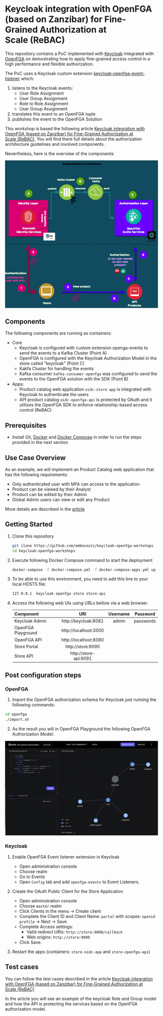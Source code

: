 # Keycloak integration with OpenFGA (based on Zanzibar) for Fine-Grained Authorization at Scale (ReBAC)
This repository contains a PoC implemented with [Keycloak](https://www.keycloak.org/) integrated with [OpenFGA](https://openfga.dev/) on demostrating how to apply fine-grained access control in a high performance and flexible authorization.

The PoC uses a Keycloak custom extension [keycloak-openfga-event-listener](https://github.com/embesozzi/keycloak-openfga-event-listener) which:
1. listens to the Keycloak events: 
   * User Role Assignment
   * User Group Assignment
   * Role to Role Assignment 
   * User Group Assignment 
2. translates this event to an OpenFGA tuple
3. publishes the event to the OpenFGA Solution

This workshop is based the following article [Keycloak integration with OpenFGA (based on Zanzibar) for Fine-Grained Authorization at Scale (ReBAC)](https://embesozzi.medium.com/keycloak-integration-with-openfga-based-on-zanzibar-for-fine-grained-authorization-at-scale-d3376de00f9a). You will find there full details about the authorization architecture guidelines and involved components.

Nevertheless, here is the overview of the components:

![solution-architecture](doc/images/solution-architecture.png)

## Components
The following components are running as containers:

* Core 
    * Keycloak is configured with custom extension openga-events to send the events to a Kafka Cluster (Point A)
    * OpenFGA is configured with the Keycloak Authorization Model in the store called "keycloak" (Point C)
    * Kakfa Cluster for handling the events
    * Kafka consumer `kafka-consumer-openfga` was configured to send the events to the OpenFGA solution with the SDK (Point B)
* Apps:
    * Product catalog web application `oidc-store-app` is integrated with Keycloak to authenticate the users
    * API product catalog `oidc-openfga-api` is protected by OAuth and it utilizes the OpenFGA SDK to enforce relationship-based access control (ReBAC)

## Prerequisites

 * Install Git, [Docker](https://www.docker.com/get-docker) and [Docker Compose](https://docs.docker.com/compose/install/#install-compose) in order to run the steps provided in the next section<br>

## Use Case Overview

As an example, we will implement an Product Catalog web application that has the following requirements:
* Only authenticated user with MFA can access to the application
* Product can be viewed by their Analyst
* Product can be edited by their Admin
* Global Admin users can view or edit any Product

More details are described in the [article](https://embesozzi.medium.com/keycloak-integration-with-openfga-based-on-zanzibar-for-fine-grained-authorization-at-scale-d3376de00f9a)

## Getting Started

1. Clone this repository
    ````bash
    git clone https://github.com/embesozzi/keycloak-openfga-workshops
    cd keycloak-openfga-workshops
    ````

2. Execute following Docker Compose command to start the deployment

   ```sh
   docker-compose -f docker-compose.yml -f docker-compose-apps.yml up
   ```

3. To be able to use this environment, you need to add this line to your local HOSTS file:

   ```sh
   127.0.0.1  keycloak openfga store store-api
   ```

4. Access the following web UIs using URLs bellow via a web browser.

    | Component                 |  URI                          |  Username   | Password    |
    | ------------------------- |:-----------------------------:|:-----------:|:-----------:|
    | Keycloak Admin            |   http://keycloak:8081        |  admin      |  passwords  |
    | OpenFGA Playground        |   http://localhost:3000       |             |             |
    | OpenFGA API               |   http://localhost:8080       |             |             |
    | Store Portal              |   http://store:9090           |             |             |
    | Store API                 |   http://store-api:9091       |             |             |


## Post configuration steps

### OpenFGA
1. Import the OpenFGA authorization schema for Keycloak just running the following commands:
``` bash
cd openfga
./import.sh
```
2. As the result you will in OpenFGA Playground the following OpenFGA Authorization Model:

![openfga-keycloak-authorization-model](doc/images/openfga-authz-model.png)

### Keycloak
1. Enable OpenFGA Event listener extension in Keycloak

    * Open administration console
    * Choose realm
    * Go to Events
    * Open `Config` tab and add `openfga-events` to Event Listeners.

2. Create the OAuth Public Client for the Store Application

    * Open administration console
    * Choose `master` realm
    * Click Clients in the menu -> Create client
    * Complete the Client ID and Client Name: `portal` with scopes: `openid profile` -> Next -> Save
    * Complete Access settings: 
        * Valid redirect URIs: `http://store:9090/callback`
        * Web origins: `http://store:9090`
    * Click Save.

3. Restart the apps (containers: `store-oidc-app` and `store-openfga-api`)

## Test cases
You can follow the test cases described in the article [Keycloak integration with OpenFGA (based on Zanzibar) for Fine-Grained Authorization at Scale (ReBAC)](https://embesozzi.medium.com/keycloak-integration-with-openfga-based-on-zanzibar-for-fine-grained-authorization-at-scale-d3376de00f9a)

In the article you will see an example of the keycloak Role and Group model and how the API is protecting the services based on the OpenFGA authorization model.

